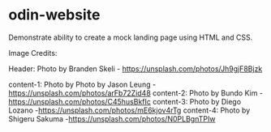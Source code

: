 # odin-website
Demonstrate ability to create a mock landing page using HTML and CSS.


Image Credits:
 
Header: Photo by Branden Skeli - https://unsplash.com/photos/Jh9gjF8Bjzk
  
content-1: Photo by Photo by Jason Leung -https://unsplash.com/photos/arFb72Zid48
content-2: Photo by Bundo Kim - https://unsplash.com/photos/C45husBkfIc
content-3: Photo by Diego Lozano -https://unsplash.com/photos/mE6kjov4rTg
content-4: Photo by Shigeru Sakuma -https://unsplash.com/photos/N0PLBgnTPIw